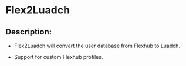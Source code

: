 # Flex2Luadch

## Description:

* Flex2Luadch will convert the user database from Flexhub to Luadch.

* Support for custom Flexhub profiles.
